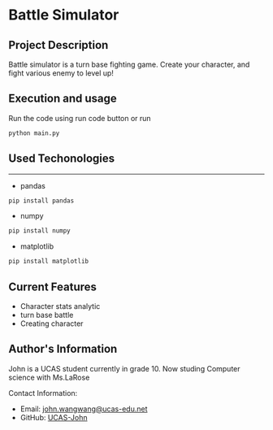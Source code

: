 # Battle Simulator

## Project Description
Battle simulator is a turn base fighting game. Create your character, and fight various enemy to level up!

## Execution and usage
Run the code using run code button or run
```sh
python main.py
```

## Used Techonologies
---
+ pandas
```sh
pip install pandas
```
+ numpy
```sh
pip install numpy
```
+ matplotlib
```sh
pip install matplotlib
```

## Current Features 
+ Character stats analytic
+ turn base battle
+ Creating character

## Author's Information

John is a UCAS student currently in grade 10. Now studing Computer science with Ms.LaRose

Contact Information:
- Email: john.wangwang@ucas-edu.net
- GitHub: [UCAS-John](https://github.com/UCAS-John)